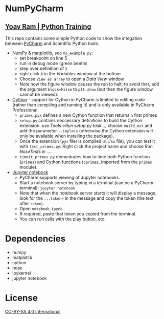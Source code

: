 # NumPyCharm
## [Yoav Ram | Python Training](http://python.yoavram.com)

This repo contains some simple Python code to show the integation between [PyCharm](https://www.jetbrains.com/pycharm/) and Scientific Python tools:

- [NumPy](http://numpy.org) & [matplotlib](http://matplotlib.org), see `np_example.py`:
    - set breakpoint on line 5
    - run in debug mode (green beetle)
    - step over definition of `X`
    - right click `X` in the _Variables_ window at the bottom
    - Choose `View as array` to open a _Data View_ window
    - Note how the figure window causes the run to halt; to avoid that, add the argument `block=False` to `plt.show` (but then the figure window cannot be viewed).
- [Cython](http://cython.org) - support for Cython in PyCharm is limited to editing code (rather than compiling and running it) and is only available in PyCharm Professional.
  - `primes.pyx` defines a new Cython function that returns `n` first primes
   - `setup.py` contains neccessary definitions to build the Cython extension: use _Tools->Run setup.py task..._,
   choose `build_ext` and add the parameter `--inplace` (otherwise the Cython extension will only be available when installing the package).
   - Once the extension (`pyx` file) is compiled `dll`/`so` file), you can test it with `test_primes.py`:
   Right click the project name and choose _Run NoseTests in ..._.
   - `timeit_primes.py` demontrates how to time both Python function (`primes`) and Cython functions (`cprimes`, imported from the `primes` module).
- [Jupyter notebook](http://jupyter.org)
   - PyCharm supports viewing of Jupyter notebooks.
   - Start a notebook server by typing in a terminal (can be a PyCharm terminal): `jupyter notebook`
   - Note that when the notebook server starts it will display a message, look for the `...token=` in the message and copy the token (the text after `token`).
   - Open `notebook.ipynb`
   - If required, paste that token you copied from the terminal.
   - You can run cells with the play button, etc.

# Dependencies

- numpy
- matplotlib
- cython
- nose
- ipykernel
- jupyter notebook

# License

[CC-BY-SA 4.0 International](https://creativecommons.org/licenses/by-sa/4.0/)
